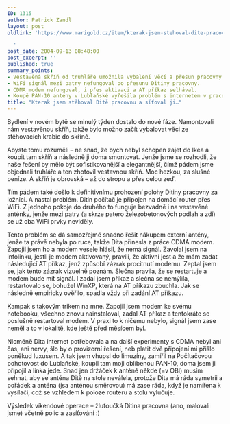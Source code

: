 ```yaml
---
ID: 1315
author: Patrick Zandl
layout: post
oldlink: 'https://www.marigold.cz/item/kterak-jsem-stehoval-dite-pracovnu-a-sitoval-ji

  '
post_date: 2004-09-13 08:48:00
post_excerpt: ''
published: true
summary_points:
- Vestavěná skříň od truhláře umožnila vybalení věcí a přesun pracovny.
- WiFi signál mezi patry nefungoval po přesunu Ditiny pracovny.
- CDMA modem nefungoval, i přes aktivaci a AT příkaz selhával.
- Koupě PAN-10 antény v Lublaňské vyřešila problém s internetem v pracovně.
title: "Kterak jsem stěhoval Ditě pracovnu a síťoval ji…"
---
```


<p>
Bydlení v novém bytě se minulý týden dostalo do nové fáze. Namontovali nám vestavěnou skříň, takže bylo možno začít vybalovat věci ze stěhovacích krabic do skříně. </p>

<p>
Abyste tomu rozuměli – ne snad, že bych nebyl schopen zajet do Ikea a koupit tam skříň a následně ji doma smontovat. Jenže jsme se rozhodli, že naše řešení by mělo být sofistikovanější a elegantnější, čímž pádem jsme objednali truhláře a ten zhotovil vestavnou skříň. Moc hezkou, za slušné peníze. A skříň je obrovská – až do stropu a přes celou zeď. </p>

<p>
Tím pádem také došlo k definitivnímu prohození polohy Ditiny pracovny za ložnici. A nastal problém. Ditin počítač je připojen na domácí router přes WiFi. Z jednoho pokoje do druhého to funguje bezvadně i na vestavěné anténky, jenže mezi patry (a skrze patero železobetonových podlah a zdí) se už oba WiFi prvky neviděly. </p>

<p>
Tento problém se dá samozřejmě snadno řešit nákupem externí antény, jenže ta právě nebyla po ruce, takže Dita přinesla z práce CDMA modem. Zapojil jsem ho a modem vesele hlásil, že nemá signál. Zavolal jsem na infolinku, jestli je modem aktivovaný, pravili, že aktivní jest a že mám zadat následující AT příkaz, jenž způsobí zázrak procitnutí modemu. Zeptal jsem se, jak tento zázrak vizuelně poznám. Slečna pravila, že se restartuje a modem bude mít signál. I zadal jsem příkaz a slečna se nemýlila, restartovalo se, bohužel WinXP, která na AT příkazu zbuchla. Jak se následně empiricky ověřilo, spadla vždy při zadání AT příkazu. </p>

<p>
Kampak s takovým trikem na mne. Zapojil jsem modem ke svému notebooku, všechno znovu nainstaloval, zadal AT příkaz a tentokráte se poslušně restartoval modem. V praxi to k ničemu nebylo, signál jsem zase neměl a to v lokalitě, kde ještě před měsícem byl.</p>

<p>
Nicméně Dita internet potřebovala a na další experimenty s CDMA nebyl ani čas, ani nervy, šlo by  o provizorní řešení, neb platit dvě připojení mi přišlo poněkud luxusem. A tak jsem vhupsl do limuzíny, zamířil na Počítačovou pohotovost do Lublaňské, koupil tam moji oblíbenou PAN-10, doma jsem ji připojil a linka jede. Snad jen držáček k anténě někde (=v OBI) musím sehnat, aby se anténa Ditě na stole neválela, protože Dita má ráda symetrii a pořádek a anténa (jsa anténou směrovou) má zase ráda, když je namířena k vysílači, což se vzhledem k poloze routeru a stolu vylučuje. </p>

<p>
Výsledek víkendové operace – žluťoučká Ditina pracovna (ano, malovali jsme) včetně polic a zasíťování :)
</p>